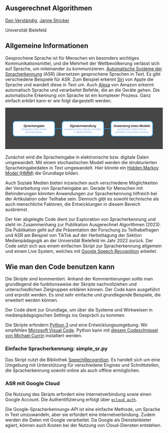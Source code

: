 ## Ausgerechnet Algorithmen

[Dan Verständig](https://www.uni-bielefeld.de/ew/verstaendig), [Janne Stricker](https://www.uni-bielefeld.de/ew/stricker)

Universität Bielefeld

## Allgemeine Informationen

Gesprochene Sprache ist für Menschen ein besonders wichtiges Kommunikationsmittel, und die Mehrheit der Weltbevölkerung verlässt sich auf Sprache, um miteinander zu kommunizieren. [Automatische Systeme der Spracherkennung](https://de.wikipedia.org/wiki/Spracherkennung) (ASR) übersetzen gesprochene Sprachen in Text. Es gibt verschiedene Beispiele für ASR. Zum Beispiel erkennt [Siri](https://de.wikipedia.org/wiki/Siri_(Software)) von Apple die Sprache und wandelt diese in Text um. Auch [Alexa](https://de.wikipedia.org/wiki/Amazon_Alexa) von Amazon erkennt automatisch Sprache und verarbeitet Befehle, die an die Geräte gehen. Die automatische Erkennung von Sprache ist ein komplexer Prozess. Ganz einfach erklärt kann er wie folgt dargestellt werden.

![image](img/asr-prozess.png)

Zunächst wird die Spracheingabe in elektronische bzw. digitale Daten umgewandelt. Mit einem stochastischen Modell werden die strukturierten Spracheingabedaten in Text umgewandelt. Hier könnte ein [Hidden Markov Model (HMM)](https://de.wikipedia.org/wiki/Hidden_Markov_Model) die Grundlage bilden.

Auch Soziale Medien bieten inzwischen auch verschiedene Möglichkeiten der Verarbeitung von Spracheingabe an. Gerade für Menschen mit Behinderungen könnten Anwendungen zur Spracherkennung hilfreich bei der Artikulation oder Teilhabe sein. Dennoch gibt es sowohl technische als auch menschliche Faktoren, die Entwicklungen in diesem Bereich ausbremst.

Der hier abgelegte Code dient zur Exploration von Spracherkennung und steht im Zusammenhang zur Publikation Ausgerechnet Algorithmen (2023). Die Publikation geht auf die Präsentation der Forschung zu Teilhabefragen und ASR am Beispiel von TikTok  auf der Herbsttagung der Sektion Medienpädagogik an der Universität Bielefeld im Jahr 2022 zurück. Der Code setzt sich aus einem einfachen Skript zur Spracherkennung allgemein und einem Live System, welches mit [Google Speech Recognition](https://cloud.google.com/speech-to-texthttps:/) arbeitet.

## Wie man den Code benutzen kann

Die Skripte sind kommentiert. Anhand der Kommentierungen sollte man grundlegend die funktionsweise der Skripte nachvollziehen und unterschiedlichen Zielgruppen erklären können. Der Code kann ausgeführt und erprobt werden. Es sind sehr einfache und grundlegende Beispiele, die erweitert werden können.

Der Code dient zur Grundlage, um über die Systeme und Wirkweisen in medienpädagogischen Settings ins Gespräch zu kommen.

Die Skripte erfordern [Python 3](https://www.python.org/downloads/) und eine Entwicklungsumgebung. Wir empfehlen [Microsoft Visual Code](https://code.visualstudio.comhttps:/). Python kann mit [diesem Codeschnipsel von Michael Currin](https://gist.github.com/MichaelCurrin/57caae30bd7b0991098e9804a9494c23) installiert werden.

### Einfache Spracherkennung: simple_sr.py

Das Skript nutzt die Bibliothek [SpeechRecognition](https://pypi.org/project/SpeechRecognition/). Es handelt sich um eine Umgebung mit Unterstützung für verschiedene Engines und Schnittstellen, die Spracherkennung sowohl online als auch offline ermöglichen.

### ASR mit Google Cloud

Die Nutzung des Skripts erfordert eine Internetverbindung sowie einen Google Account. Die Authentifizierung erfolgt über [`gcloud auth`](https://cloud.google.com/sdk/gcloud/reference/auth).

Die Google-Spracherkennungs-API ist eine einfache Methode, um Sprache in Text umzuwandeln, aber sie erfordert eine Internetverbindung. Zudem werden die Daten mit Google verarbeitet. Da Google als Dienstanbieter agiert, können auch Kosten bei der Nutzung von Cloud-Diensten entstehen.
